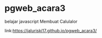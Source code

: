 # pgweb_acara3
belajar javascript Membuat Calulalor

link:https://jaluriski17.github.io/pgweb_acara3/
